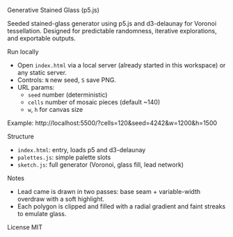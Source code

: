 Generative Stained Glass (p5.js)

Seeded stained-glass generator using p5.js and d3-delaunay for Voronoi tessellation. Designed for predictable randomness, iterative explorations, and exportable outputs.

Run locally
- Open `index.html` via a local server (already started in this workspace) or any static server.
- Controls: `N` new seed, `S` save PNG.
- URL params:
  - `seed` number (deterministic)
  - `cells` number of mosaic pieces (default ~140)
  - `w`, `h` for canvas size

Example:
http://localhost:5500/?cells=120&seed=4242&w=1200&h=1500

Structure
- `index.html`: entry, loads p5 and d3-delaunay
- `palettes.js`: simple palette slots
- `sketch.js`: full generator (Voronoi, glass fill, lead network)

Notes
- Lead came is drawn in two passes: base seam + variable-width overdraw with a soft highlight.
- Each polygon is clipped and filled with a radial gradient and faint streaks to emulate glass.

License
MIT

